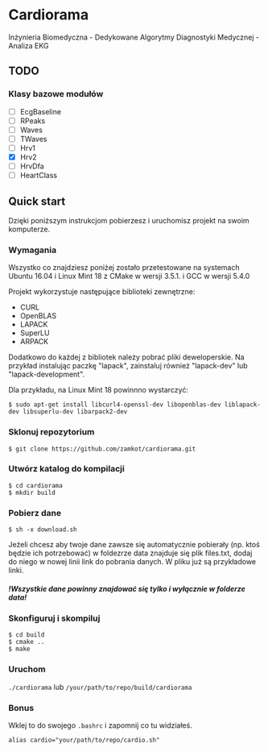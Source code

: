 # Cardiorama

Inżynieria Biomedyczna - Dedykowane Algorytmy Diagnostyki Medycznej - Analiza EKG

## TODO
### Klasy bazowe modułów

- [ ] EcgBaseline
- [ ] RPeaks
- [ ] Waves
- [ ] TWaves
- [ ] Hrv1
- [x] Hrv2
- [ ] HrvDfa
- [ ] HeartClass

## Quick start

Dzięki poniższym instrukcjom pobierzesz i uruchomisz projekt na swoim komputerze.

### Wymagania

Wszystko co znajdziesz poniżej zostało przetestowane na systemach Ubuntu 16.04 i Linux Mint 18 z CMake w wersji 3.5.1. i GCC w wersji 5.4.0

Projekt wykorzystuje następujące biblioteki zewnętrzne:
* CURL
* OpenBLAS
* LAPACK
* SuperLU
* ARPACK

Dodatkowo do każdej z bibliotek należy pobrać pliki deweloperskie. Na przykład instalując paczkę "lapack", zainstaluj również "lapack-dev" lub "lapack-development".

Dla przykładu, na Linux Mint 18 powinnno wystarczyć:
```
$ sudo apt-get install libcurl4-openssl-dev libopenblas-dev liblapack-dev libsuperlu-dev libarpack2-dev
```

### Sklonuj repozytorium
```
$ git clone https://github.com/zamkot/cardiorama.git
```

### Utwórz katalog do kompilacji
```
$ cd cardiorama
$ mkdir build
```
### Pobierz dane
```
$ sh -x download.sh
```
Jeżeli chcesz aby twoje dane zawsze się automatycznie pobierały (np. ktoś będzie ich potrzebować) w foldezrze data znajduje się plik files.txt, dodaj do niego w nowej linii link do pobrania danych. W pliku już są przykładowe linki.
##### !Wszystkie dane powinny znajdować się tylko i wyłącznie  w folderze data!

### Skonfiguruj i skompiluj
```
$ cd build
$ cmake ..
$ make
```

### Uruchom
 ```./cardiorama``` 
 lub
 ```/your/path/to/repo/build/cardiorama```


### Bonus
Wklej to do swojego ```.bashrc``` i zapomnij co tu widziałeś.
```
alias cardio="your/path/to/repo/cardio.sh"
```

